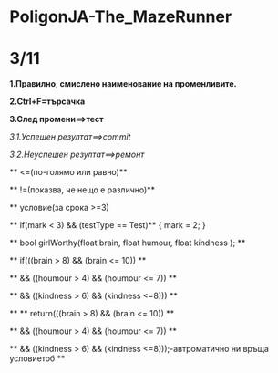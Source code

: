 # PoligonJA-The_MazeRunner
   

# 3/11

**1.Правилно, смислено наименование на променливите.**

**2.Ctrl+F=търсачка**

**3.След промени==>тест**

*3.1.Успешен резултат==>commit*

*3.2.Неуспешен резултат==>ремонт*

** <=(по-голямо или равно)**

** !=(показва, че нещо е различно)**

** условие(за срока >=3)

** if(mark < 3) && (testType == Test)**
{
 mark = 2;
}

** bool girlWorthy(float brain, float humour, float kindness ); **

** if(((brain > 8) && (brain <= 10)) **

** && ((houmour > 4) && (houmour <= 7)) **

** && ((kindness > 6) && (kindness <=8))) **

**  ** return(((brain > 8) && (brain <= 10)) **

** && ((houmour > 4) && (houmour <= 7)) **

** && ((kindness > 6) && (kindness <=8)));-автроматично ни връща условиетоб  **